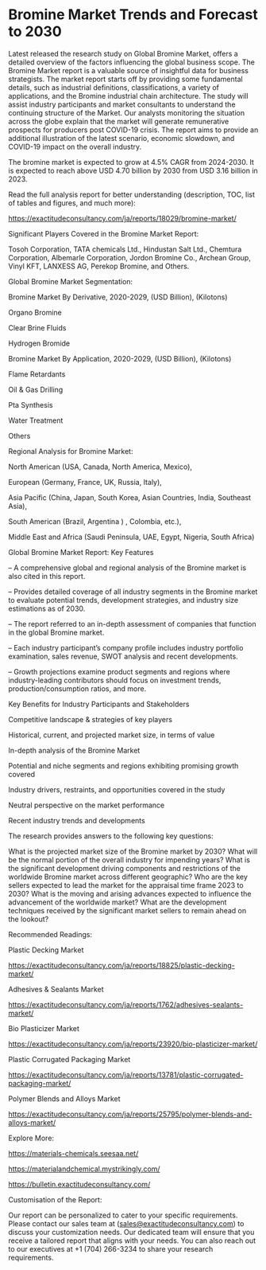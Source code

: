 # Bromine Market Trends and Forecast to 2030

Latest released the research study on Global Bromine Market, offers a detailed overview of the factors influencing the global business scope. The Bromine Market report is a valuable source of insightful data for business strategists. The market report starts off by providing some fundamental details, such as industrial definitions, classifications, a variety of applications, and the Bromine industrial chain architecture. The study will assist industry participants and market consultants to understand the continuing structure of the Market. Our analysts monitoring the situation across the globe explain that the market will generate remunerative prospects for producers post COVID-19 crisis. The report aims to provide an additional illustration of the latest scenario, economic slowdown, and COVID-19 impact on the overall industry.

The bromine market is expected to grow at 4.5% CAGR from 2024-2030. It is expected to reach above USD 4.70 billion by 2030 from USD 3.16 billion in 2023.

Read the full analysis report for better understanding (description, TOC, list of tables and figures, and much more):

https://exactitudeconsultancy.com/ja/reports/18029/bromine-market/

Significant Players Covered in the Bromine Market Report:

Tosoh Corporation, TATA chemicals Ltd., Hindustan Salt Ltd., Chemtura Corporation, Albemarle Corporation, Jordon Bromine Co., Archean Group, Vinyl KFT, LANXESS AG, Perekop Bromine, and Others.

Global Bromine Market Segmentation:

Bromine Market By Derivative, 2020-2029, (USD Billion), (Kilotons)

Organo Bromine

Clear Brine Fluids

Hydrogen Bromide

Bromine Market By Application, 2020-2029, (USD Billion), (Kilotons)

Flame Retardants

Oil & Gas Drilling

Pta Synthesis

Water Treatment

Others

Regional Analysis for Bromine Market:

North American (USA, Canada, North America, Mexico),

European (Germany, France, UK, Russia, Italy),

Asia Pacific (China, Japan, South Korea, Asian Countries, India, Southeast Asia),

South American (Brazil, Argentina ) , Colombia, etc.),

Middle East and Africa (Saudi Peninsula, UAE, Egypt, Nigeria, South Africa)

Global Bromine Market Report: Key Features

– A comprehensive global and regional analysis of the Bromine market is also cited in this report.

– Provides detailed coverage of all industry segments in the Bromine market to evaluate potential trends, development strategies, and industry size estimations as of 2030.

– The report referred to an in-depth assessment of companies that function in the global Bromine market.

– Each industry participant’s company profile includes industry portfolio examination, sales revenue, SWOT analysis and recent developments.

– Growth projections examine product segments and regions where industry-leading contributors should focus on investment trends, production/consumption ratios, and more.

Key Benefits for Industry Participants and Stakeholders

Competitive landscape & strategies of key players

Historical, current, and projected market size, in terms of value

In-depth analysis of the Bromine Market

Potential and niche segments and regions exhibiting promising growth covered

Industry drivers, restraints, and opportunities covered in the study

Neutral perspective on the market performance

Recent industry trends and developments

The research provides answers to the following key questions:

What is the projected market size of the Bromine market by 2030?
What will be the normal portion of the overall industry for impending years?
What is the significant development driving components and restrictions of the worldwide Bromine market across different geographic?
Who are the key sellers expected to lead the market for the appraisal time frame 2023 to 2030?
What is the moving and arising advances expected to influence the advancement of the worldwide market?
What are the development techniques received by the significant market sellers to remain ahead on the lookout?

Recommended Readings:

Plastic Decking Market

https://exactitudeconsultancy.com/ja/reports/18825/plastic-decking-market/

Adhesives & Sealants Market

https://exactitudeconsultancy.com/ja/reports/1762/adhesives-sealants-market/

Bio Plasticizer Market

https://exactitudeconsultancy.com/ja/reports/23920/bio-plasticizer-market/

Plastic Corrugated Packaging Market

https://exactitudeconsultancy.com/ja/reports/13781/plastic-corrugated-packaging-market/

Polymer Blends and Alloys Market

https://exactitudeconsultancy.com/ja/reports/25795/polymer-blends-and-alloys-market/

Explore More:

https://materials-chemicals.seesaa.net/

https://materialandchemical.mystrikingly.com/

https://bulletin.exactitudeconsultancy.com/

Customisation of the Report:

Our report can be personalized to cater to your specific requirements. Please contact our sales team at (sales@exactitudeconsultancy.com) to discuss your customization needs. Our dedicated team will ensure that you receive a tailored report that aligns with your needs. You can also reach out to our executives at +1 (704) 266-3234 to share your research requirements.
